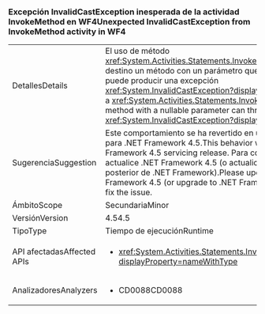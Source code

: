 ### <a name="unexpected-invalidcastexception-from-invokemethod-activity-in-wf4"></a><span data-ttu-id="ed322-101">Excepción InvalidCastException inesperada de la actividad InvokeMethod en WF4</span><span class="sxs-lookup"><span data-stu-id="ed322-101">Unexpected InvalidCastException from InvokeMethod activity in WF4</span></span>

|   |   |
|---|---|
|<span data-ttu-id="ed322-102">Detalles</span><span class="sxs-lookup"><span data-stu-id="ed322-102">Details</span></span>|<span data-ttu-id="ed322-103">El uso de método <xref:System.Activities.Statements.InvokeMethod> que tiene como destino un método con un parámetro que admite un valor NULL puede producir una excepción <xref:System.InvalidCastException?displayProperty=name>.</span><span class="sxs-lookup"><span data-stu-id="ed322-103">Using a <xref:System.Activities.Statements.InvokeMethod> that targets a method with a nullable parameter can throw an <xref:System.InvalidCastException?displayProperty=name>.</span></span>|
|<span data-ttu-id="ed322-104">Sugerencia</span><span class="sxs-lookup"><span data-stu-id="ed322-104">Suggestion</span></span>|<span data-ttu-id="ed322-105">Este comportamiento se ha revertido en una versión de servicio para .NET Framework 4.5.</span><span class="sxs-lookup"><span data-stu-id="ed322-105">This behavior was reverted in a .NET Framework 4.5 servicing release.</span></span> <span data-ttu-id="ed322-106">Para corregir este problema, actualice .NET Framework 4.5 (o actualice a la versión 4.5.1 o posterior de .NET Framework).</span><span class="sxs-lookup"><span data-stu-id="ed322-106">Please update the .NET Framework 4.5 (or upgrade to .NET Framework 4.5.1 or later) to fix the issue.</span></span>|
|<span data-ttu-id="ed322-107">Ámbito</span><span class="sxs-lookup"><span data-stu-id="ed322-107">Scope</span></span>|<span data-ttu-id="ed322-108">Secundaria</span><span class="sxs-lookup"><span data-stu-id="ed322-108">Minor</span></span>|
|<span data-ttu-id="ed322-109">Versión</span><span class="sxs-lookup"><span data-stu-id="ed322-109">Version</span></span>|<span data-ttu-id="ed322-110">4.5</span><span class="sxs-lookup"><span data-stu-id="ed322-110">4.5</span></span>|
|<span data-ttu-id="ed322-111">Tipo</span><span class="sxs-lookup"><span data-stu-id="ed322-111">Type</span></span>|<span data-ttu-id="ed322-112">Tiempo de ejecución</span><span class="sxs-lookup"><span data-stu-id="ed322-112">Runtime</span></span>|
|<span data-ttu-id="ed322-113">API afectadas</span><span class="sxs-lookup"><span data-stu-id="ed322-113">Affected APIs</span></span>|<ul><li><xref:System.Activities.Statements.InvokeMethod.Parameters?displayProperty=nameWithType></li></ul>|
|<span data-ttu-id="ed322-114">Analizadores</span><span class="sxs-lookup"><span data-stu-id="ed322-114">Analyzers</span></span>|<ul><li><span data-ttu-id="ed322-115">CD0088</span><span class="sxs-lookup"><span data-stu-id="ed322-115">CD0088</span></span></li></ul>|

